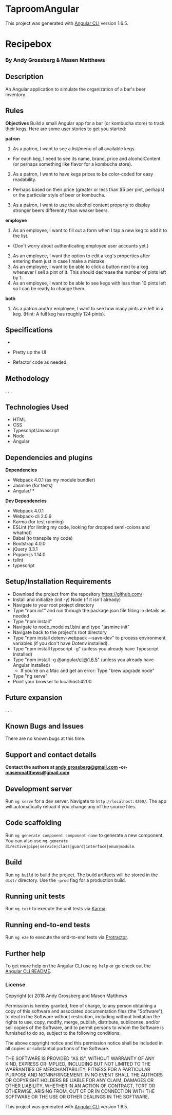 # TaproomAngular

This project was generated with [Angular CLI](https://github.com/angular/angular-cli) version 1.6.5.

# Recipebox

### By Andy Grossberg & Masen Matthews

## Description
An Angular application to simulate the organization of a bar's beer inventory.

## Rules

**Objectives**
Build a small Angular app for a bar (or kombucha store) to track their kegs. Here are some user stories to get you started:

**patron**
1) As a patron, I want to see a list/menu of all available kegs.
  - For each keg, I need to see its name, brand, price and alcoholContent (or perhaps something like flavor for a kombucha store).
2) As a patron, I want to have kegs prices to be color-coded for easy readability.
  - Perhaps based on their price (greater or less than $5 per pint, perhaps) or the particular style of beer or kombucha.
3) As a patron, I want to use the alcohol content property to display stronger beers differently than weaker beers.

**employee**
1) As an employee, I want to fill out a form when I tap a new keg to add it to the list.
  - (Don't worry about authenticating employee user accounts yet.)
2) As an employee, I want the option to edit a keg's properties after entering them just in case I make a mistake.
3) As an employee, I want to be able to click a button next to a keg whenever I sell a pint of it. This should decrease the number of pints left by 1.
4) As an employee, I want to be able to see kegs with less than 10 pints left so I can be ready to change them.

**both**
1) As a patron and/or employee, I want to see how many pints are left in a keg. (Hint: A full keg has roughly 124 pints).

## Specifications

*

* Pretty up the UI

* Refactor code as needed.

## Methodology

. . .

## Technologies Used

* HTML
* CSS
* Typescript/Javascript
* Node
* Angular

## Dependencies and plugins

**Dependencies**
* Webpack 4.0.1 (as my module bundler)
* Jasmine (for tests)
* Angular/ *

**Dev Dependencies**
* Webpack 4.0.1
* Webpack-cli 2.0.9
* Karma (for test running)
* ESLint (for linting my code, looking for dropped semi-colons and whatnot)
* Babel (to transpile my code)
* Bootstrap 4.0.0
* jQuery 3.3.1
* Popper.js 1.14.0
* tslint
* typescript

## Setup/Installation Requirements
* Download the project from the repository https://github.com/
* Install and initialize (init -y) Node (if it isn't already)
* Navigate to your root project directory
* Type "npm init" and run through the package.json file filling in details as needed
* Type "npm install"
* Navigate to node_modules/.bin/ and type "jasmine init"
* Navigate back to the project's root directory
* Type "npm install dotenv-webpack --save-dev" to process environment variables (if you don't have Dotenv installed).
* Type "npm install typescript -g" (unless you already have Typescript installed)
* Type "npm install -g @angular/cli@1.6.5" (unless you already have Angular installed)
  - If you're on a Mac and get an error: Type "brew upgrade node"
* Type "ng serve"
* Point your browser to localhost:4200

## Future expansion
. . .

## Known Bugs and Issues

There are no known bugs at this time.

## Support and contact details

**Contact the authors at andy.grossberg@gmail.com -or- masenmatthews@gmail.com**

## Development server

Run `ng serve` for a dev server. Navigate to `http://localhost:4200/`. The app will automatically reload if you change any of the source files.

## Code scaffolding

Run `ng generate component component-name` to generate a new component. You can also use `ng generate directive|pipe|service|class|guard|interface|enum|module`.

## Build

Run `ng build` to build the project. The build artifacts will be stored in the `dist/` directory. Use the `-prod` flag for a production build.

## Running unit tests

Run `ng test` to execute the unit tests via [Karma](https://karma-runner.github.io).

## Running end-to-end tests

Run `ng e2e` to execute the end-to-end tests via [Protractor](http://www.protractortest.org/).

## Further help

To get more help on the Angular CLI use `ng help` or go check out the [Angular CLI README](https://github.com/angular/angular-cli/blob/master/README.md).

### License

Copyright (c) 2018 Andy Grossberg and Masen Matthews

Permission is hereby granted, free of charge, to any person obtaining a copy of this software and associated documentation files (the "Software"), to deal in the Software without restriction, including without limitation the rights to use, copy, modify, merge, publish, distribute, sublicense, and/or sell copies of the Software, and to permit persons to whom the Software is furnished to do so, subject to the following conditions:

The above copyright notice and this permission notice shall be included in all copies or substantial portions of the Software.

THE SOFTWARE IS PROVIDED "AS IS", WITHOUT WARRANTY OF ANY KIND, EXPRESS OR IMPLIED, INCLUDING BUT NOT LIMITED TO THE WARRANTIES OF MERCHANTABILITY, FITNESS FOR A PARTICULAR PURPOSE AND NONINFRINGEMENT. IN NO EVENT SHALL THE AUTHORS OR COPYRIGHT HOLDERS BE LIABLE FOR ANY CLAIM, DAMAGES OR OTHER LIABILITY, WHETHER IN AN ACTION OF CONTRACT, TORT OR OTHERWISE, ARISING FROM, OUT OF OR IN CONNECTION WITH THE SOFTWARE OR THE USE OR OTHER DEALINGS IN THE SOFTWARE.

This project was generated with [Angular CLI](https://github.com/angular/angular-cli) version 1.6.5.
